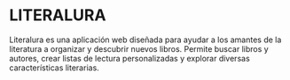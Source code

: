 # LITERALURA
Literalura es una aplicación web diseñada para ayudar a los amantes de la literatura a organizar y descubrir nuevos libros. Permite buscar libros y autores, crear listas de lectura personalizadas y explorar diversas características literarias. 
